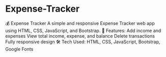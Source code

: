 # Expense-Tracker
💰 Expense Tracker A simple and responsive Expense Tracker web app using HTML, CSS, JavaScript, and Bootstrap.  🔹 Features: Add income and expenses  View total income, expense, and balance  Delete transactions  Fully responsive design  🛠 Tech Used: HTML, CSS, JavaScript, Bootstrap, Google Fonts

